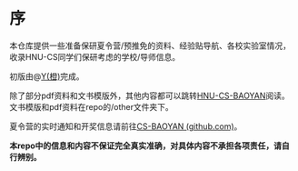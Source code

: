 # 序

本仓库提供一些准备保研夏令营/预推免的资料、经验贴导航、各校实验室情况，收录HNU-CS同学们保研考虑的学校/导师信息。

初版由@[Y(橙)](https://github.com/A-Y-1)完成。

除了部分pdf资料和文书模版外，其他内容都可以跳转[HNU-CS-BAOYAN](https://y-s-organization.gitbook.io/hnu-cs-baoyan/)阅读。文书模版和pdf资料在repo的/other文件夹下。

夏令营的实时通知和开奖信息请前往[CS-BAOYAN (github.com)](https://github.com/CS-BAOYAN)。

**本repo中的信息和内容不保证完全真实准确，对具体内容不承担各项责任，请自行辨别。**
